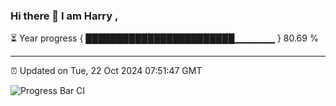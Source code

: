 ### Hi there 👋 I am Harry , 

⏳ Year progress { ████████████████████████▁▁▁▁▁▁ } 80.69 %

---

⏰ Updated on Tue, 22 Oct 2024 07:51:47 GMT

![Progress Bar CI](https://github.com/duykhang68/duykhang68/workflows/Progress%20Bar%20CI/badge.svg)
